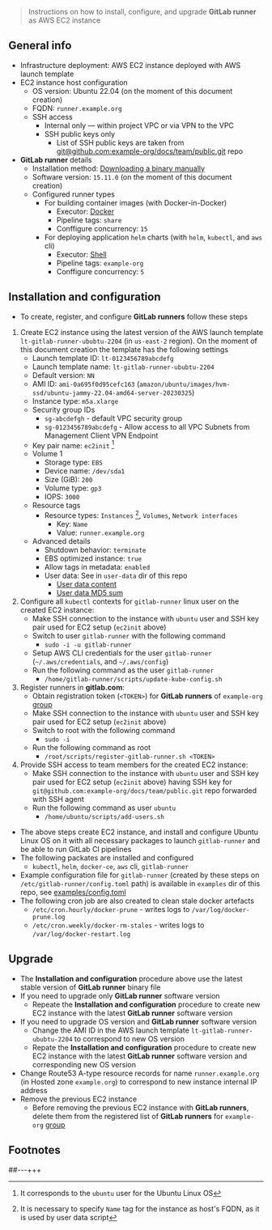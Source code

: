 > Instructions on how to install, configure, and upgrade **GitLab runner** as AWS EC2 instance

## General info

* Infrastructure deployment: AWS EC2 instance deployed with AWS launch template
* EC2 instance host configuration
    * OS version: Ubuntu 22.04 (on the moment of this document creation)
    * FQDN: `runner.example.org`
    * SSH access
        * Internal only — within project VPC or via VPN to the VPC
        * SSH public keys only 
            * List of SSH public keys are taken from [git@github.com:example-org/docs/team/public.git](https://github.com/example-org/docs/team/public#ssh-public-keys) repo
* **GitLab runner** details
    * Installation method: [Downloading a binary manually](https://docs.gitlab.com/runner/install/linux-manually.html#using-binary-file)
    * Software version: `15.11.0` (on the moment of this document creation)
    * Configured runner types
        * For building container images (with Docker-in-Docker)
            * Executor: [Docker](https://docs.gitlab.com/runner/executors/docker.html)
            * Pipeline tags: `share`
            * Conffigure concurrency: `15`
        * For deploying application `helm` charts (with `helm`, `kubectl`, and `aws` cli)
            * Executor: [Shell](https://docs.gitlab.com/runner/executors/shell.html)
            * Pipeline tags: `example-org`
            * Conffigure concurrency: `5`

## Installation and configuration

* To create, register, and configure **GitLab runners** follow these steps

1. Create EC2 instance using the latest version of the AWS launch template `lt-gitlab-runner-ububtu-2204` (in `us-east-2` region). On the moment of this document creation the template has the following settings
    * Launch template ID: `lt-0123456789abcdefg`
    * Launch template name: `lt-gitlab-runner-ububtu-2204`
    * Default version: `NN`
    * AMI ID: `ami-0a695f0d95cefc163` (`amazon/ubuntu/images/hvm-ssd/ubuntu-jammy-22.04-amd64-server-20230325`)
    * Instance type: `m5a.xlarge`
    * Security group IDs
        * `sg-abcdefgh` - default VPC security group
        *  `sg-0123456789abcdefg` - Allow access to all VPC Subnets from Management Client VPN Endpoint
    * Key pair name: `ec2init` [^a]
    * Volume 1
        * Storage type: `EBS`
        * Device name: `/dev/sda1`
        * Size (GiB): `200`
        * Volume type: `gp3`
        * IOPS: `3000`
    * Resource tags
        * Resource types: `Instances` [^b], `Volumes`, `Network interfaces`
            * Key: `Name`
            * Value: `runner.example.org`
    * Advanced details
        * Shutdown behavior: `terminate`
        * EBS optimized instance: `true`
        * Allow tags in metadata: `enabled`
        * User data: See in `user-data` dir of this repo
            * [User data content](user-data/user-data.content)
            * [User data MD5 sum](user-data/user-data.md5sum)
1. Configure all `kubectl` contexts for `gitlab-runner` linux user on the created EC2 instance:
    * Make SSH connection to the instance with `ubuntu` user and SSH key pair used for EC2 setup (`ec2init` above)
    * Switch to user `gitlab-runner` with the following command
        * `sudo -i -u gitlab-runner`
    * Setup AWS CLI credentials for the user `gitlab-runner` (`~/.aws/credentials`, and `~/.aws/config`)
    * Run the following command as the user `gitlab-runner`
        * `/home/gitlab-runner/scripts/update-kube-config.sh`
1. Register runners in **gitlab.com**:
    * Obtain registration token (`<TOKEN>`) for **GitLab runners** of `example-org` [group](https://gitlab.com/groups/example-org/-/runners)
    * Make SSH connection to the instance with `ubuntu` user and SSH key pair used for EC2 setup (`ec2init` above)
    * Switch to root with the following command
        * `sudo -i`
    * Run the following command as root
        * `/root/scripts/register-gitlab-runner.sh <TOKEN>`
1. Provide SSH access to team members for the created EC2 instance:
    * Make SSH connection to the instance with `ubuntu` user and SSH key pair used for EC2 setup (`ec2init` above) having SSH key for `git@github.com:example-org/docs/team/public.git` repo forwarded with SSH agent
    * Run the following command as user `ubuntu`
        *  `/home/ubuntu/scripts/add-users.sh`

[^a]: It corresponds to the `ubuntu` user for the Ubuntu Linux OS
[^b]: It is necessary to specify `Name` tag for the instance as host's FQDN, as it is used by user data script

* The above steps create EC2 instance, and install and configure Ubuntu Linux OS on it with all necessary packages to launch `gitlab-runner` and be able to run GitLab CI pipelines
* The following packates are installed and configured
    * `kubectl`, `helm`, `docker-ce`, `aws` cli, `gitlab-runner`
* Example configuration file for `gitlab-runner` (created by these steps on `/etc/gitlab-runner/config.toml` path) is available in `examples` dir of this repo, see [examples/config.toml](examples/config.toml)
* The following cron job are also created to clean stale docker artefacts
    * `/etc/cron.hourly/docker-prune` - writes logs to `/var/log/docker-prune.log`
    * `/etc/cron.weekly/docker-rm-stales` - writes logs to `/var/log/docker-restart.log`

## Upgrade

* The **Installation and configuration** procedure above use the latest stable version of **GitLab runner** binary file
* If you need to upgrade only **GitLab runner** software version
    * Repeate the **Installation and configuration** procedure to create new EC2 instance with the latest **GitLab runner** software version
* If you need to upgrade OS version and **GitLab runner** software version
    * Change the AMI ID in the AWS launch template `lt-gitlab-runner-ububtu-2204` to correspond to new OS version
    * Repate the **Installation and configuration** procedure to create new EC2 instance with the latest **GitLab runner** software version and corresponding new OS version
* Change Route53 A-type resource records for name `runner.example.org` (in Hosted zone `example.org`) to correspond to new instance internal IP address 
* Remove the previous EC2 instance
    * Before removing the previous EC2 instance with **GitLab runners**, delete them from the registered list of **GitLab runners** for `example-org` [group](https://gitlab.com/groups/example-org/-/runners)

## Footnotes
##---+++
